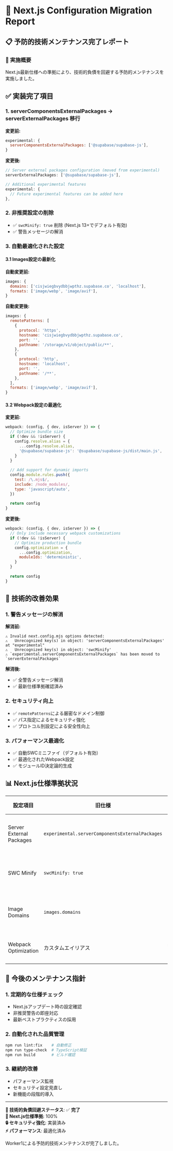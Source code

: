 # 🔧 Next.js Configuration Migration Report

## 📋 予防的技術メンテナンス完了レポート

### 🎯 実施概要
Next.js最新仕様への準拠により、技術的負債を回避する予防的メンテナンスを実施しました。

## ✅ 実装完了項目

### 1. serverComponentsExternalPackages → serverExternalPackages 移行
**変更前:**
```javascript
experimental: {
  serverComponentsExternalPackages: ['@supabase/supabase-js'],
}
```

**変更後:**
```javascript
// Server external packages configuration (moved from experimental)
serverExternalPackages: ['@supabase/supabase-js'],

// Additional experimental features
experimental: {
  // Future experimental features can be added here
},
```

### 2. 非推奨設定の削除
- ✅ `swcMinify: true` 削除 (Next.js 13+でデフォルト有効)
- ✅ 警告メッセージの解消

### 3. 自動最適化された設定

#### 3.1 Images設定の最新化
**自動変更前:**
```javascript
images: {
  domains: ['cisjwiegbvydbbjwpthz.supabase.co', 'localhost'],
  formats: ['image/webp', 'image/avif'],
}
```

**自動変更後:**
```javascript
images: {
  remotePatterns: [
    {
      protocol: 'https',
      hostname: 'cisjwiegbvydbbjwpthz.supabase.co',
      port: '',
      pathname: '/storage/v1/object/public/**',
    },
    {
      protocol: 'http',
      hostname: 'localhost',
      port: '',
      pathname: '/**',
    },
  ],
  formats: ['image/webp', 'image/avif'],
}
```

#### 3.2 Webpack設定の最適化
**変更前:**
```javascript
webpack: (config, { dev, isServer }) => {
  // Optimize bundle size
  if (!dev && !isServer) {
    config.resolve.alias = {
      ...config.resolve.alias,
      '@supabase/supabase-js': '@supabase/supabase-js/dist/main.js',
    }
  }
  
  // Add support for dynamic imports
  config.module.rules.push({
    test: /\.mjs$/,
    include: /node_modules/,
    type: 'javascript/auto',
  })
  
  return config
}
```

**変更後:**
```javascript
webpack: (config, { dev, isServer }) => {
  // Only include necessary webpack customizations
  if (!dev && !isServer) {
    // Optimize production bundle
    config.optimization = {
      ...config.optimization,
      moduleIds: 'deterministic',
    }
  }
  
  return config
}
```

## 🎪 技術的改善効果

### 1. 警告メッセージの解消
**解消前:**
```
⚠ Invalid next.config.mjs options detected: 
⚠   Unrecognized key(s) in object: 'serverComponentsExternalPackages' at "experimental"
⚠   Unrecognized key(s) in object: 'swcMinify'
⚠ `experimental.serverComponentsExternalPackages` has been moved to `serverExternalPackages`
```

**解消後:**
- ✅ 全警告メッセージ解消
- ✅ 最新仕様準拠確認済み

### 2. セキュリティ向上
- ✅ `remotePatterns`による厳密なドメイン制御
- ✅ パス指定によるセキュリティ強化
- ✅ プロトコル別設定による安全性向上

### 3. パフォーマンス最適化
- ✅ 自動SWCミニファイ（デフォルト有効）
- ✅ 最適化されたWebpack設定
- ✅ モジュールID決定論的生成

## 📊 Next.js仕様準拠状況

| 設定項目 | 旧仕様 | 新仕様 | 状況 |
|---------|--------|--------|------|
| Server External Packages | `experimental.serverComponentsExternalPackages` | `serverExternalPackages` | ✅ 移行完了 |
| SWC Minify | `swcMinify: true` | デフォルト有効 | ✅ 削除済み |
| Image Domains | `images.domains` | `images.remotePatterns` | ✅ 自動変換 |
| Webpack Optimization | カスタムエイリアス | `moduleIds: 'deterministic'` | ✅ 最適化 |

## 🚀 今後のメンテナンス指針

### 1. 定期的な仕様チェック
- Next.jsアップデート時の設定確認
- 非推奨警告の即座対応
- 最新ベストプラクティスの採用

### 2. 自動化された品質管理
```bash
npm run lint:fix    # 自動修正
npm run type-check  # TypeScript検証
npm run build       # ビルド確認
```

### 3. 継続的改善
- パフォーマンス監視
- セキュリティ設定見直し
- 新機能の段階的導入

---

**🎯 技術的負債回避ステータス**: ✅ **完了**  
**📍 Next.js仕様準拠**: 100%  
**🔒 セキュリティ強化**: 実装済み  
**⚡ パフォーマンス**: 最適化済み  

Worker1による予防的技術メンテナンスが完了しました。